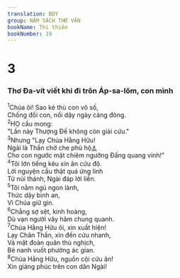 ```yaml
---
translation: BDY
group: NĂM SÁCH THƠ VĂN
bookName: Thi thiên 
bookNumber: 19
---
```


<div class="title"><h1>3</h1><h3>Thơ Đa-vít viết khi đi trôn Áp-sa-lôm, con mình</h3></div>
<span class="verse thi_3_1"><sup>1</sup>Chúa ôi! Sao kẻ thù con vô số,<br/>Chống đối con, nổi dậy ngày càng đông.<br/></span>
<span class="verse thi_3_2"><sup>2</sup>HỌ cầu mong:<br/>&#34;Lần này Thượng Đế không còn giải cứu.&#34;<br/></span>
<span class="verse thi_3_3"><sup>3</sup>Nhưng &#34;Lạy Chúa Hằng Hữu!<br/>Ngài là Thần chở che phù hộ<a href="#" data-toggle="tooltip" data-placement="bottom" title="Nt cái khiên">⚓</a><br/>Cho con ngước mặt chiêm ngưỡng Đấng quang vinh!&#34;<br/></span>
<span class="verse thi_3_4"><sup>4</sup>Tôi lớn tiếng kêu xin ân cứu độ.<br/>Lời nguyện cầu thật quá ứng linh<br/>Từ núi thánh, Ngài đáp lời liền.<br/></span>
<span class="verse thi_3_5"><sup>5</sup>Tôi nằm ngủ ngon lành,<br/>Thức dậy bình an,<br/>Vì Chúa giữ gìn.<br/></span>
<span class="verse thi_3_6"><sup>6</sup>Chẳng sợ sệt, kinh hoàng,<br/>Dù vạn người vây hãm chung quanh.<br/></span>
<span class="verse thi_3_7"><sup>7</sup>Chúa Hằng Hữu ôi, xin xuất hiện!<br/>Lạy Chân Thần, xin đến cứu nhanh,<br/>Vả mặt đoàn quân thù nghịch,<br/>Bẻ nanh vuốt phường ác gian.<br/></span>
<span class="verse thi_3_8"><sup>8</sup>Chúa Hằng Hữu, nguồn cội cứu ân!<br/>Xin giáng phúc trên con dân Ngài!</span>
